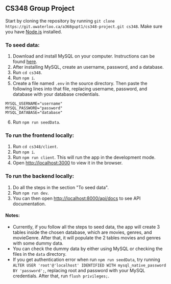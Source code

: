 ## CS348 Group Project
Start by cloning the repository by running `git clone https://git.uwaterloo.ca/a368gupt1/cs348-project.git cs348`. Make sure you have [Node.js](https://nodejs.org/en/download/) installed.

### To seed data:
1. Download and install MySQL on your computer. Instructions can be found [here](https://dev.mysql.com/doc/refman/8.0/en/installing.html).
2. After installing MySQL, create an username, password, and a database.
3. Run `cd cs348`.
4. Run `npm i`.
5. Create a file named `.env` in the source directory. Then paste the following lines into that file, replacing username, password, and database with your database credentials.
```
MYSQL_USERNAME="username"
MYSQL_PASSWORD="password"
MYSQL_DATABASE="database"
```
6. Run `npm run seedData`.

### To run the frontend locally:
1. Run `cd cs348/client`.
2. Run `npm i`.
3. Run `npm run client`. This will run the app in the development mode.
4. Open [http://localhost:3000](http://localhost:3000) to view it in the browser.

### To run the backend locally:
1. Do all the steps in the section "To seed data".
2. Run `npm run dev`.
3. You can then open [http://localhost:8000/api/docs](http://localhost:8000/api/docs/) to see API documentation.

#### Notes:
- Currently, if you follow all the steps to seed data, the app will create 3 tables inside the chosen database, which are movies, genres, and movieGenre. After that, it will populate the 2 tables movies and genres with some dummy data.
- You can check the dummy data by either using MySQL or checking the files in the `data` directory.
- If you get authentication error when run `npm run seedData`, try running `ALTER USER 'root'@'localhost' IDENTIFIED WITH mysql_native_password BY 'password';`, replacing root and password with your MySQL credentials. After that, run `flush privileges;`.
